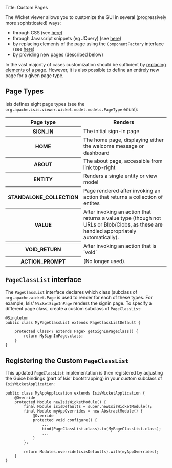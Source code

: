 Title: Custom Pages

The Wicket viewer allows you to customize the GUI in several (progressively more sophisticated) ways:

* through CSS (see [here](./how-to-tweak-the-ui-using-css-classes.html))
* through Javascript snippets (eg JQuery) (see [here](./how-to-tweak-the-ui-using-javascript.html))
* by replacing elements of the page using the `ComponentFactory` interface (see [here](./customizing-the-viewer.html))
* by providing new pages (described below)

In the vast majority of cases customization should be sufficient by [replacing elements of a page](./customizing-the-viewer.html).  However, it is also possible to define an entirely new page for a given page type.

## Page Types

Isis defines eight page types (see the `org.apache.isis.viewer.wicket.model.models.PageType` enum):

<table class="table table-bordered table-hover">
  <tr>
      <th>
         Page type
      </th>
      <th>
         Renders
      </th>
  </tr>
  <tr>
      <th>
         SIGN_IN
      </th>
      <td>
         The initial sign-in page
      </td>
  </tr>
  <tr>
      <th>
         HOME
      </th>
      <td>
         The home page, displaying either the welcome message or dashboard
      </td>
  </tr>
  <tr>
      <th>
        ABOUT
      </th>
      <td>
        The about page, accessible from link top-right
      </td>
  </tr>
  <tr>
      <th>
        ENTITY
      </th>
      <td>
        Renders a single entity or view model
      </td>
  </tr>
  <tr>
      <th>
         STANDALONE_COLLECTION
      </th>
      <td>
        Page rendered after invoking an action that returns a collection of entites
      </td>
  </tr>
  <tr>
      <th>
        VALUE
      </th>
      <td>
        After invoking an action that returns a value type (though not URLs or Blob/Clobs, as these are handled appropriately automatically).
      </td>
  </tr>
  <tr>
      <th>
         VOID_RETURN
      </th>
      <td>
         After invoking an action that is `void`
      </td>
  </tr>
  <tr>
      <th>
        ACTION_PROMPT
      </th>
      <td>
         (No longer used).
      </td>
  </tr>
</table>





## `PageClassList` interface

The `PageClassList` interface declares which class (subclass of `org.apache.wicket.Page` is used to render for each of these types.  For example, Isis' `WicketSignInPage` renders the signin page.  To specify a different page class, create a custom subclass of `PageClassList`:

    @Singleton
    public class MyPageClassList extends PageClassListDefault {

        protected Class<? extends Page> getSignInPageClass() {
            return MySignInPage.class;
        }
    }

## Registering the Custom `PageClassList`

This updated `PageClassList` implementation is then registered by adjusting the Guice bindings (part of Isis' bootstrapping) in your custom subclass of `IsisWicketApplication`:

    public class MyAppApplication extends IsisWicketApplication {
        @Override
        protected Module newIsisWicketModule() {
            final Module isisDefaults = super.newIsisWicketModule();
            final Module myAppOverrides = new AbstractModule() {
                @Override
                protected void configure() {
                    ...
                    bind(PageClassList.class).to(MyPageClassList.class);
                    ...
                }
            };
    
            return Modules.override(isisDefaults).with(myAppOverrides);
        }
    }

